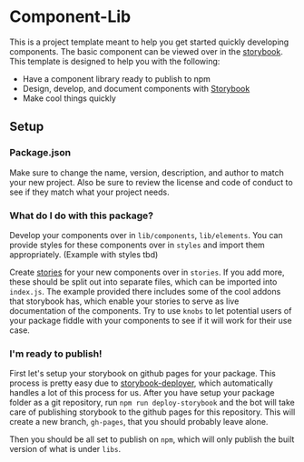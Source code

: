 # Component-Lib

This is a project template meant to help you get started quickly developing components. The basic component can be viewed over in the [storybook](https://ksaxberg.github.io/component-lib). This template is designed to help you with the following:

- Have a component library ready to publish to npm
- Design, develop, and document components with [Storybook](https://storybook.js.org/)
- Make cool things quickly

## Setup
### Package.json
Make sure to change the name, version, description, and author to match your new project. Also be sure to review the license and code of conduct to see if they match what your project needs.

### What do I do with this package?
Develop your components over in `lib/components`, `lib/elements`. You can provide styles for these components over in `styles` and import them appropriately. (Example with styles tbd)

Create [stories](https://storybook.js.org/basics/guide-react/#write-your-stories) for your new components over in `stories`. If you add more, these should be split out into separate files, which can be imported into `index.js`. The example provided there includes some of the cool addons that storybook has, which enable your stories to serve as live documentation of the components. Try to use `knobs` to let potential users of your package fiddle with your components to see if it will work for their use case.

### I'm ready to publish!
First let's setup your storybook on github pages for your package. This process is pretty easy due to [storybook-deployer](https://github.com/storybooks/storybook-deployer), which automatically handles a lot of this process for us. After you have setup your package folder as a git repository, run `npm run deploy-storybook` and the bot will take care of publishing storybook to the github pages for this repository. This will create a new branch, `gh-pages`, that you should probably leave alone.

Then you should be all set to publish on `npm`, which will only publish the built version of what is under `libs`.